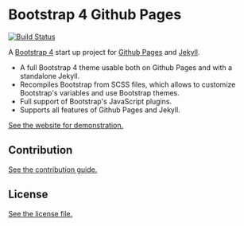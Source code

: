 
# Bootstrap 4 Github Pages

[![Build Status](https://travis-ci.org/findter/findter.github.io.svg?branch=release)](https://travis-ci.org/findter/findter.github.io)

A [Bootstrap 4](https://getbootstrap.com/) start up project for [Github Pages](https://pages.github.com/) and [Jekyll](https://jekyllrb.com/).

* A full Bootstrap 4 theme usable both on Github Pages and with a standalone Jekyll.
* Recompiles Bootstrap from SCSS files, which allows to customize Bootstrap's variables and use Bootstrap themes.
* Full support of Bootstrap's JavaScript plugins.
* Supports all features of Github Pages and Jekyll.

[See the website for demonstration.](https://findter.github.io/)

## Contribution

[See the contribution guide.](./CONTRIBUTING.md)

## License

[See the license file.](./LICENSE.md)
